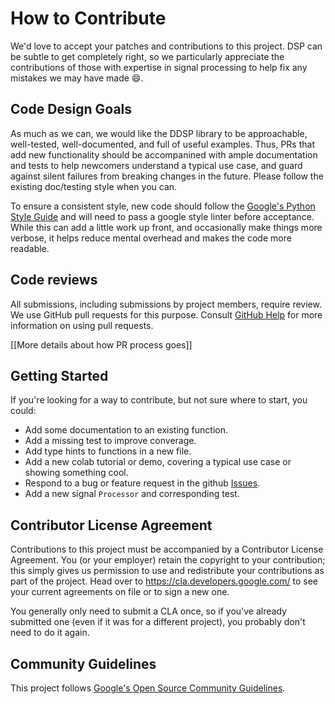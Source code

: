 # How to Contribute

We'd love to accept your patches and contributions to this project.
DSP can be subtle to get completely right, so we particularly appreciate the
contributions of those with expertise in signal processing to help fix any
mistakes we may have made 😄.

## Code Design Goals
As much as we can, we would like the DDSP library to be approachable,
well-tested, well-documented, and full of useful examples. Thus, PRs that add
new functionality should be accompanined with ample documentation and tests to
help newcomers understand a typical use case, and guard against silent failures
from breaking changes in the future. Please follow the existing doc/testing
style when you can.

To ensure a consistent style, new code should follow the [Google's Python Style Guide](https://google.github.io/styleguide/pyguide.html)
and will need to pass a google style linter before acceptance. While this can
add a little work up front, and occasionally make things more verbose, it helps
reduce mental overhead and makes the code more readable.

## Code reviews

All submissions, including submissions by project members, require review. We
use GitHub pull requests for this purpose. Consult
[GitHub Help](https://help.github.com/articles/about-pull-requests/) for more
information on using pull requests.

[[More details about how PR process goes]]


## Getting Started

If you're looking for a way to contribute, but not sure where to start, you
could:

* Add some documentation to an existing function.
* Add a missing test to improve converage.
* Add type hints to functions in a new file.
* Add a new colab tutorial or demo, covering a typical use case or showing something cool.
* Respond to a bug or feature request in the github [Issues](github.com/magenta/ddsp/issues).
* Add a new signal `Processor` and corresponding test.

## Contributor License Agreement

Contributions to this project must be accompanied by a Contributor License
Agreement. You (or your employer) retain the copyright to your contribution;
this simply gives us permission to use and redistribute your contributions as
part of the project. Head over to <https://cla.developers.google.com/> to see
your current agreements on file or to sign a new one.

You generally only need to submit a CLA once, so if you've already submitted one
(even if it was for a different project), you probably don't need to do it
again.


## Community Guidelines

This project follows
[Google's Open Source Community Guidelines](https://opensource.google/conduct/).
